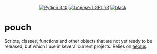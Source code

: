 <p align="center">
<a href="https://www.python.org/downloads/">
<img src="https://img.shields.io/badge/python-3.10-blue.svg?logo=python&logoColor=white"
     alt="Python 3.10"></a>
<a href="LICENSE">
<img src="https://img.shields.io/badge/License-LGPL%20v3-blue.svg?logo=gnu"
     alt="License: LGPL v3"></a>
<a href="https://github.com/psf/black">
<img src="https://img.shields.io/badge/code%20style-black-000000.svg"
     alt="black"></a>
</p>

# pouch
Scripts, classes, functions and other objects that are not yet ready to be released, but which I use in several current projects. Relies on [aeolus](https://github.com/exoclim/aeolus).
